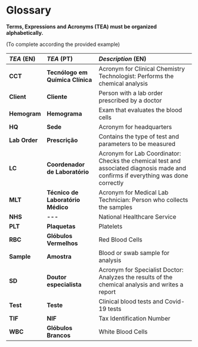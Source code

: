 # Glossary

**Terms, Expressions and Acronyms (TEA) must be organized alphabetically.**

(To complete according the provided example)

| **_TEA_** (EN)  | **_TEA_** (PT) | **_Description_** (EN)                                           |                                       
|:------------------------|:-----------------|:--------------------------------------------|
| **CCT** | **Tecnólogo em Química Clínica** | Acronym for Clinical Chemistry Technologist: Performs the chemical analysis | 
| **Client** | **Cliente** | Person with a lab order prescribed by a doctor |
| **Hemogram** | **Hemograma** | Exam that evaluates the blood cells |
| **HQ** | **Sede** | Acronym for headquarters |
| **Lab Order** | **Prescrição** | Contains the type of test and parameters to be measured |
| **LC** | **Coordenador de Laboratório** | Acronym for Lab Coordinator: Checks the chemical test and associated diagnosis made and confirms if everything was done correctly | 
| **MLT** | **Técnico de Laboratório Médico** | Acronym for Medical Lab Technician: Person who collects the samples |
| **NHS** | **---** | National Healthcare Service |
| **PLT** | **Plaquetas** | Platelets |
| **RBC** | **Glóbulos Vermelhos** | Red Blood Cells |
| **Sample** | **Amostra** | Blood or swab sample for analysis |
| **SD** | **Doutor especialista** | Acronym for Specialist Doctor: Analyzes the results of the chemical analysis and writes a report | 
| **Test** | **Teste** | Clinical blood tests and Covid-19 tests |
| **TIF** | **NIF** | Tax Identification Number |
| **WBC** | **Glóbulos Brancos** | White Blood Cells |










